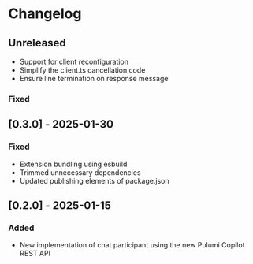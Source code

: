 # Changelog

## Unreleased

- Support for client reconfiguration
- Simplify the client.ts cancellation code
- Ensure line termination on response message

### Fixed

## [0.3.0] - 2025-01-30

### Fixed

- Extension bundling using esbuild
- Trimmed unnecessary dependencies
- Updated publishing elements of package.json 

## [0.2.0] - 2025-01-15

### Added

- New implementation of chat participant using the new Pulumi Copilot REST API
